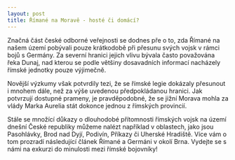 ```yaml
---
layout: post
title: Římané na Moravě - hosté či domácí?
---
```


Značná část české odborné veřejnosti se dodnes pře o to, zda Římané na našem území pobývali pouze krátkodobě při přesunu svých vojsk 
v rámci bojů s Germány. Za severní hranici jejich vlivu bývala často považována řeka Dunaj, nad kterou se podle většiny 
dosavadních informací nacházely římské jednotky pouze výjimečně.

Novější výzkumy však potvrdily tezi, že se římské legie dokázaly přesunout i mnohem dále, než za výše uvedenou předpokládanou hranici. 
Jak potvrzují dostupné prameny, je pravděpodobné, že se jižní Morava mohla za vlády Marka Aurelia  stát dokonce jednou 
z římských provincií.  

Stále se množící důkazy o dlouhodobé přítomnosti římských vojsk na území dnešní České republiky můžeme nalézt například v oblastech, 
jako jsou Pasohlávky, Brod nad Dyjí, Podivín, Příkazy či Uherské Hradiště. Více vám o tom prozradí následující článek Římané a Germáni 
v okolí Brna. Vydejte se s námi na exkurzi do minulosti mezi římské bojovníky!



